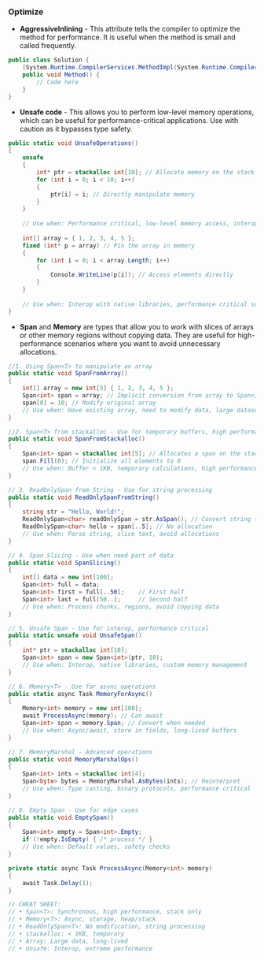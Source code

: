 ### Optimize

- **AggressiveInlining** - This attribute tells the compiler to optimize the method for performance. It is useful when the method is small and called frequently.
```csharp
public class Solution {
    [System.Runtime.CompilerServices.MethodImpl(System.Runtime.CompilerServices.MethodImplOptions.AggressiveInlining)]
    public void Method() {
        // Code here
    }
}
```

- **Unsafe code** - This allows you to perform low-level memory operations, which can be useful for performance-critical applications. Use with caution as it bypasses type safety.
```csharp
public static void UnsafeOperations()
{
    unsafe
    {
        int* ptr = stackalloc int[10]; // Allocate memory on the stack
        for (int i = 0; i < 10; i++)
        {
            ptr[i] = i; // Directly manipulate memory
        }
    }
    
    // Use when: Performance critical, low-level memory access, interop with native code
    
    int[] array = { 1, 2, 3, 4, 5 };
    fixed (int* p = array) // Pin the array in memory
    {
        for (int i = 0; i < array.Length; i++)
        {
            Console.WriteLine(p[i]); // Access elements directly
        }
    }
    
    // Use when: Interop with native libraries, performance critical scenarios
}
```

- **Span** and **Memory** are types that allow you to work with slices of arrays or other memory regions without copying data. They are useful for high-performance scenarios where you want to avoid unnecessary allocations.

```csharp
//1. Using Span<T> to manipulate an array
public static void SpanFromArray()
{
    int[] array = new int[5] { 1, 2, 3, 4, 5 };
    Span<int> span = array; // Implicit conversion from array to Span<int>
    span[0] = 10; // Modify original array
    // Use when: Have existing array, need to modify data, large datasets
}

//2. Span<T> from stackalloc - Use for temporary buffers, high performance
public static void SpanFromStackalloc()
{
    Span<int> span = stackalloc int[5]; // Allocates a span on the stack
    span.Fill(0); // Initialize all elements to 0
    // Use when: Buffer < 1KB, temporary calculations, high performance
}

// 3. ReadOnlySpan from String - Use for string processing
public static void ReadOnlySpanFromString()
{
    string str = "Hello, World!";
    ReadOnlySpan<char> readOnlySpan = str.AsSpan(); // Convert string to ReadOnlySpan<char>
    ReadOnlySpan<char> hello = span[..5]; // No allocation
    // Use when: Parse string, slice text, avoid allocations
}

// 4. Span Slicing - Use when need part of data
public static void SpanSlicing()
{
    int[] data = new int[100];
    Span<int> full = data;
    Span<int> first = full[..50];    // First half
    Span<int> last = full[50..];     // Second half
    // Use when: Process chunks, regions, avoid copying data
}

// 5. Unsafe Span - Use for interop, performance critical
public static unsafe void UnsafeSpan()
{
    int* ptr = stackalloc int[10];
    Span<int> span = new Span<int>(ptr, 10);
    // Use when: Interop, native libraries, custom memory management
}

// 6. Memory<T> - Use for async operations
public static async Task MemoryForAsync()
{
    Memory<int> memory = new int[100];
    await ProcessAsync(memory); // Can await
    Span<int> span = memory.Span; // Convert when needed
    // Use when: Async/await, store in fields, long-lived buffers
}

// 7. MemoryMarshal - Advanced operations
public static void MemoryMarshalOps()
{
    Span<int> ints = stackalloc int[4];
    Span<byte> bytes = MemoryMarshal.AsBytes(ints); // Reinterpret
    // Use when: Type casting, binary protocols, performance critical
}

// 8. Empty Span - Use for edge cases
public static void EmptySpan()
{
    Span<int> empty = Span<int>.Empty;
    if (!empty.IsEmpty) { /* process */ }
    // Use when: Default values, safety checks
}

private static async Task ProcessAsync(Memory<int> memory)
{
    await Task.Delay(1);
}

// CHEAT SHEET:
// • Span<T>: Synchronous, high performance, stack only
// • Memory<T>: Async, storage, heap/stack
// • ReadOnlySpan<T>: No modification, string processing
// • stackalloc: < 1KB, temporary
// • Array: Large data, long-lived
// • Unsafe: Interop, extreme performance
```



